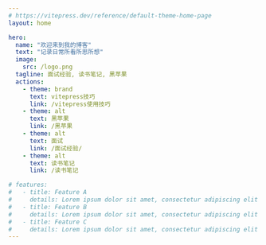 ```yaml
---
# https://vitepress.dev/reference/default-theme-home-page
layout: home

hero:
  name: "欢迎来到我的博客"
  text: "记录日常所看所思所想"
  image: 
    src: /logo.png
  tagline: 面试经验, 读书笔记, 黑苹果
  actions:
    - theme: brand
      text: vitepress技巧
      link: /vitepress使用技巧
    - theme: alt
      text: 黑苹果
      link: /黑苹果
    - theme: alt
      text: 面试
      link: /面试经验/
    - theme: alt
      text: 读书笔记
      link: /读书笔记

# features:
#   - title: Feature A
#     details: Lorem ipsum dolor sit amet, consectetur adipiscing elit
#   - title: Feature B
#     details: Lorem ipsum dolor sit amet, consectetur adipiscing elit
#   - title: Feature C
#     details: Lorem ipsum dolor sit amet, consectetur adipiscing elit
---
```


